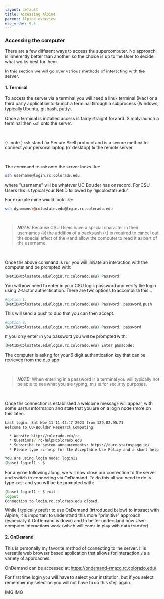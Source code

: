 ```yaml
---
layout: default
title: Accessing Alpine
parent: Alpine overview
nav_order: 0.5
---
```


### Accessing the computer

There are a few different ways to access the supercomputer. No approach is inherently better than another, so the choice is up to the User to decide what works best for them. 

In this section we will go over various methods of interacting with the server.

#### 1. Terminal

To access the server via a terminal you will need a linux terminal (Mac) or a third party application to launch a terminal through a subprocess (Windows; typically Ubuntu, git bash, putty).

Once a terminal is installed access is fairly straight forward. Simply launch a terminal then `ssh` onto the server. 

<br>

{: .note }
`ssh` stand for Secure Shell protocol and is a secure method to connect your personal laptop (or desktop) to the remote server.

<br>

The command to `ssh` onto the server looks like:
```sh
ssh username@login.rc.colorado.edu
```
where "username" will be whatever UC Boulder has on record. For CSU Users this is typical your NetID followed by "@colostate.edu".

For example mine would look like:
```sh
ssh dyammons\@colostate.edu@login.rc.colorado.edu
```

<br>

> **_NOTE:_** Because CSU Users have a special character in their usernames (`@`) the addition of a backslash (`\`) is required to cancel out the special effect of the `@` and allow the computer to read it as part of the username.

<br>

Once the above command is run you will initiate an interaction with the computer and be prompted with:
```sh
(NetID@colostate.edu@login.rc.colorado.edu) Password:
```

You will now need to enter in your CSU login password and verify the login using 2-factor authentication. There are two options to accomplish this...
```sh
#option 1:
(NetID@colostate.edu@login.rc.colorado.edu) Password: password,push
```

This will send a push to duo that you can then accept.


```sh
#option 2:
(NetID@colostate.edu@login.rc.colorado.edu) Password: password
```

If you only enter in you password you will be prompted with:
```sh
(NetID@colostate.edu@login.rc.colorado.edu) Enter passcode:
```
The computer is asking for your 6 digit authentication key that can be retrieved from the duo app

<br>

> **_NOTE:_** When entering in a password in a terminal you will typically not be able to see what you are typing, this is for security purposes.

<br>

Once the connection is established a welcome message will appear, with some useful information and state that you are on a login node (more on this later).

```sh
Last login: Sat Nov 11 11:42:17 2023 from 129.82.95.71
Welcome to CU-Boulder Research Computing.

  * Website http://colorado.edu/rc
  * Questions? rc-help@colorado.edu
  * Subscribe to system announcements: https://curc.statuspage.io/
  * Please type rc-help for the Acceptable Use Policy and a short help page.

You are using login node: login11
(base) login11 ~ $
```

For anyone following along, we will now close our connection to the server and switch to connecting via OnDemand. To do this all you need to do is type `exit` and you will be be prompted with:
```sh
(base) login11 ~ $ exit
logout
Connection to login.rc.colorado.edu closed.
```

While I typically prefer to use OnDemand (introduced below) to interact with Alpine, it is important to understand this more "primitive" approach (especially if OnDemand is down) and to better understand how User-computer interactions work (which will come in play with data transfer).


#### 2. OnDemand

This is personally my favorite method of connecting to the server. It is versatile web browser based application that allows for interaction via a variety of approaches.

OnDemand can be accessed at: https://ondemand-rmacc.rc.colorado.edu/

For first time login you will have to select your institution, but if you select remember my selection you will not have to do this step again.

IMG
IMG
